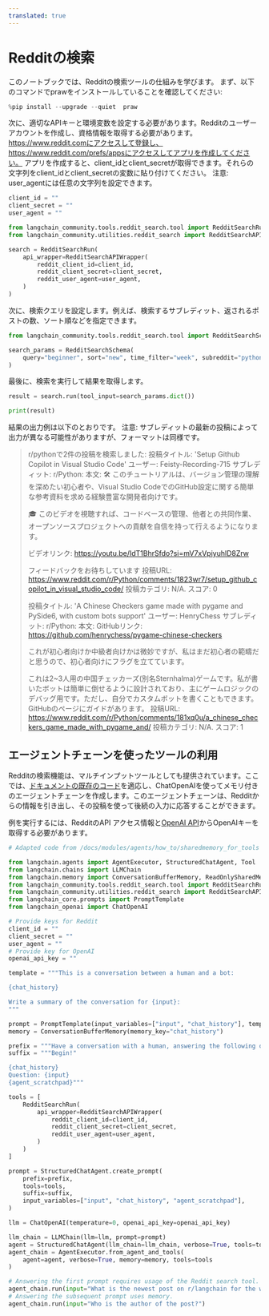 ```yaml
---
translated: true
---
```


# Redditの検索

このノートブックでは、Redditの検索ツールの仕組みを学びます。
まず、以下のコマンドでprawをインストールしていることを確認してください:

```python
%pip install --upgrade --quiet  praw
```

次に、適切なAPIキーと環境変数を設定する必要があります。Redditのユーザーアカウントを作成し、資格情報を取得する必要があります。https://www.reddit.comにアクセスして登録し、https://www.reddit.com/prefs/appsにアクセスしてアプリを作成してください。
アプリを作成すると、client_idとclient_secretが取得できます。それらの文字列をclient_idとclient_secretの変数に貼り付けてください。
注意: user_agentには任意の文字列を設定できます。

```python
client_id = ""
client_secret = ""
user_agent = ""
```

```python
from langchain_community.tools.reddit_search.tool import RedditSearchRun
from langchain_community.utilities.reddit_search import RedditSearchAPIWrapper

search = RedditSearchRun(
    api_wrapper=RedditSearchAPIWrapper(
        reddit_client_id=client_id,
        reddit_client_secret=client_secret,
        reddit_user_agent=user_agent,
    )
)
```

次に、検索クエリを設定します。例えば、検索するサブレディット、返されるポストの数、ソート順などを指定できます。

```python
from langchain_community.tools.reddit_search.tool import RedditSearchSchema

search_params = RedditSearchSchema(
    query="beginner", sort="new", time_filter="week", subreddit="python", limit="2"
)
```

最後に、検索を実行して結果を取得します。

```python
result = search.run(tool_input=search_params.dict())
```

```python
print(result)
```

結果の出力例は以下のとおりです。
注意: サブレディットの最新の投稿によって出力が異なる可能性がありますが、フォーマットは同様です。

> r/pythonで2件の投稿を検索しました:
> 投稿タイトル: 'Setup Github Copilot in Visual Studio Code'
> ユーザー: Feisty-Recording-715
> サブレディット: r/Python:
>                     本文: 🛠️ このチュートリアルは、バージョン管理の理解を深めたい初心者や、Visual Studio CodeでのGitHub設定に関する簡単な参考資料を求める経験豊富な開発者向けです。
>
>🎓 このビデオを視聴すれば、コードベースの管理、他者との共同作業、オープンソースプロジェクトへの貢献を自信を持って行えるようになります。
>
>
>ビデオリンク: https://youtu.be/IdT1BhrSfdo?si=mV7xVpiyuhlD8Zrw
>
>フィードバックをお待ちしています
>                     投稿URL: https://www.reddit.com/r/Python/comments/1823wr7/setup_github_copilot_in_visual_studio_code/
>                     投稿カテゴリ: N/A.
>                     スコア: 0
>
>投稿タイトル: 'A Chinese Checkers game made with pygame and PySide6, with custom bots support'
>ユーザー: HenryChess
>サブレディット: r/Python:
>                     本文: GitHubリンク: https://github.com/henrychess/pygame-chinese-checkers
>
>これが初心者向けか中級者向けかは微妙ですが、私はまだ初心者の範疇だと思うので、初心者向けにフラグを立てています。
>
>これは2~3人用の中国チェッカーズ(別名Sternhalma)ゲームです。私が書いたボットは簡単に倒せるように設計されており、主にゲームロジックのデバッグ用です。ただし、自分でカスタムボットを書くこともできます。GitHubのページにガイドがあります。
>                     投稿URL: https://www.reddit.com/r/Python/comments/181xq0u/a_chinese_checkers_game_made_with_pygame_and/
>                     投稿カテゴリ: N/A.
>                     スコア: 1

## エージェントチェーンを使ったツールの利用

Redditの検索機能は、マルチインプットツールとしても提供されています。ここでは、[ドキュメントの既存のコード](/docs/modules/memory/agent_with_memory)を適応し、ChatOpenAIを使ってメモリ付きのエージェントチェーンを作成します。このエージェントチェーンは、Redditからの情報を引き出し、その投稿を使って後続の入力に応答することができます。

例を実行するには、RedditのAPI アクセス情報と[OpenAI API](https://help.openai.com/en/articles/4936850-where-do-i-find-my-api-key)からOpenAIキーを取得する必要があります。

```python
# Adapted code from /docs/modules/agents/how_to/sharedmemory_for_tools

from langchain.agents import AgentExecutor, StructuredChatAgent, Tool
from langchain.chains import LLMChain
from langchain.memory import ConversationBufferMemory, ReadOnlySharedMemory
from langchain_community.tools.reddit_search.tool import RedditSearchRun
from langchain_community.utilities.reddit_search import RedditSearchAPIWrapper
from langchain_core.prompts import PromptTemplate
from langchain_openai import ChatOpenAI

# Provide keys for Reddit
client_id = ""
client_secret = ""
user_agent = ""
# Provide key for OpenAI
openai_api_key = ""

template = """This is a conversation between a human and a bot:

{chat_history}

Write a summary of the conversation for {input}:
"""

prompt = PromptTemplate(input_variables=["input", "chat_history"], template=template)
memory = ConversationBufferMemory(memory_key="chat_history")

prefix = """Have a conversation with a human, answering the following questions as best you can. You have access to the following tools:"""
suffix = """Begin!"

{chat_history}
Question: {input}
{agent_scratchpad}"""

tools = [
    RedditSearchRun(
        api_wrapper=RedditSearchAPIWrapper(
            reddit_client_id=client_id,
            reddit_client_secret=client_secret,
            reddit_user_agent=user_agent,
        )
    )
]

prompt = StructuredChatAgent.create_prompt(
    prefix=prefix,
    tools=tools,
    suffix=suffix,
    input_variables=["input", "chat_history", "agent_scratchpad"],
)

llm = ChatOpenAI(temperature=0, openai_api_key=openai_api_key)

llm_chain = LLMChain(llm=llm, prompt=prompt)
agent = StructuredChatAgent(llm_chain=llm_chain, verbose=True, tools=tools)
agent_chain = AgentExecutor.from_agent_and_tools(
    agent=agent, verbose=True, memory=memory, tools=tools
)

# Answering the first prompt requires usage of the Reddit search tool.
agent_chain.run(input="What is the newest post on r/langchain for the week?")
# Answering the subsequent prompt uses memory.
agent_chain.run(input="Who is the author of the post?")
```
